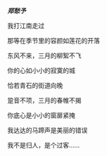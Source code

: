<br>

***郑愁予***



我打江南走过

那等在季节里的容颜如莲花的开落

东风不来，三月的柳絮不飞

你的心如小小的寂寞的城

恰若青石的街道向晚

跫音不项，三月的春帷不揭

你底心是小小的窗扉紧掩

我达达的马蹄声是美丽的错误

我不是归人，是个过客……